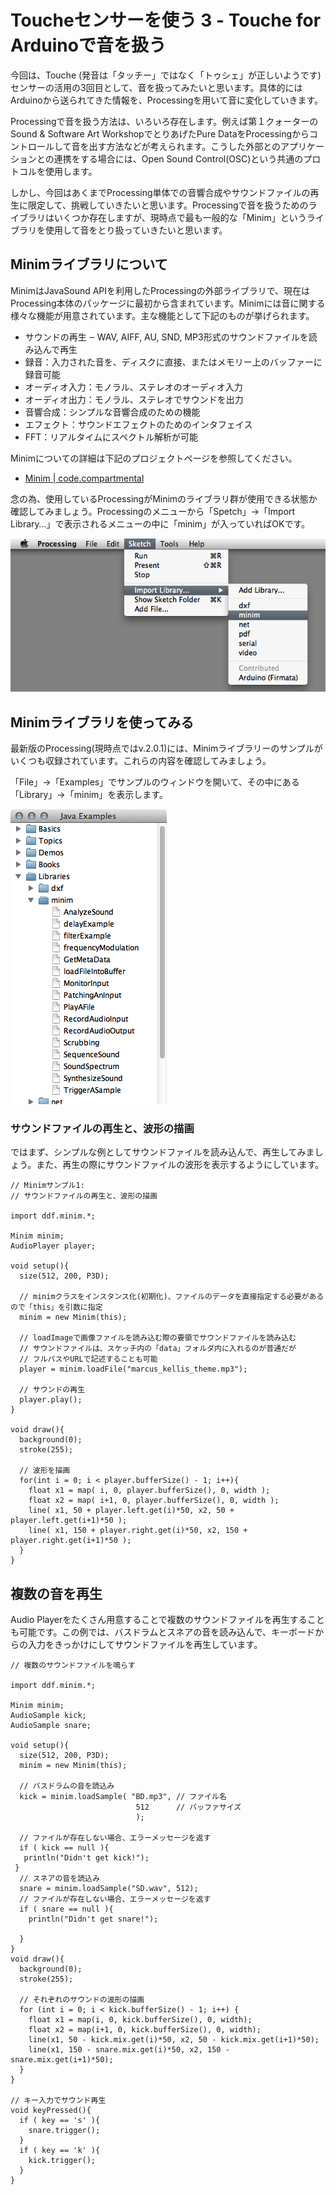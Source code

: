 # Toucheセンサーを使う 3 - Touche for Arduinoで音を扱う

今回は、Touche (発音は「タッチー」ではなく「トゥシェ」が正しいようです) センサーの活用の3回目として、音を扱ってみたいと思います。具体的にはArduinoから送られてきた情報を、Processingを用いて音に変化していきます。

Processingで音を扱う方法は、いろいろ存在します。例えば第１クォーターのSound & Software Art WorkshopでとりあげたPure DataをProcessingからコントロールして音を出す方法などが考えられます。こうした外部とのアプリケーションとの連携をする場合には、Open Sound Control(OSC)という共通のプロトコルを使用します。

しかし、今回はあくまでProcessing単体での音響合成やサウンドファイルの再生に限定して、挑戦していきたいと思います。Processingで音を扱うためのライブラリはいくつか存在しますが、現時点で最も一般的な「Minim」というライブラリを使用して音をとり扱っていきたいと思います。

## Minimライブラリについて

MinimはJavaSound APIを利用したProcessingの外部ライブラリで、現在はProcessing本体のパッケージに最初から含まれています。Minimには音に関する様々な機能が用意されています。主な機能として下記のものが挙げられます。

* サウンドの再生 ‒ WAV, AIFF, AU, SND, MP3形式のサウンドファイルを読み込んで再生
* 録音：入力された音を、ディスクに直接、またはメモリー上のバッファーに録音可能
* オーディオ入力：モノラル、ステレオのオーディオ入力
* オーディオ出力：モノラル、ステレオでサウンドを出力
* 音響合成：シンプルな音響合成のための機能
* エフェクト：サウンドエフェクトのためのインタフェイス
* FFT：リアルタイムにスペクトル解析が可能

Minimについての詳細は下記のプロジェクトページを参照してください。

* [Minim | code.compartmental](http://code.compartmental.net/tools/minim/)

念の為、使用しているProcessingがMinimのライブラリ群が使用できる状態か確認してみましょう。Processingのメニューから「Spetch」→「Import Library…」で表示されるメニューの中に「minim」が入っていればOKです。

![image](img/130715/minim_menu.jpg)


## Minimライブラリを使ってみる

最新版のProcessing(現時点ではv.2.0.1)には、Minimライブラリーのサンプルがいくつも収録されています。これらの内容を確認してみましょう。

 「File」→「Examples」でサンプルのウィンドウを開いて、その中にある「Library」→「minim」を表示します。

![image](img/130715/minim_in_examples.jpg)

### サウンドファイルの再生と、波形の描画

ではまず、シンプルな例としてサウンドファイルを読み込んで、再生してみましょう。また、再生の際にサウンドファイルの波形を表示するようにしています。

	// Minimサンプル1:
	// サウンドファイルの再生と、波形の描画
	
	import ddf.minim.*;
	
	Minim minim;
	AudioPlayer player;
	
	void setup(){
	  size(512, 200, P3D);
	
	  // minimクラスをインスタンス化(初期化)、ファイルのデータを直接指定する必要があるので「this」を引数に指定
	  minim = new Minim(this);
	
	  // loadImageで画像ファイルを読み込む際の要領でサウンドファイルを読み込む
	  // サウンドファイルは、スケッチ内の「data」フォルダ内に入れるのが普通だが
	  // フルパスやURLで記述することも可能
	  player = minim.loadFile("marcus_kellis_theme.mp3");
	
	  // サウンドの再生
	  player.play();
	}
	
	void draw(){
	  background(0);
	  stroke(255);
	
	  // 波形を描画
	  for(int i = 0; i < player.bufferSize() - 1; i++){
	    float x1 = map( i, 0, player.bufferSize(), 0, width );
	    float x2 = map( i+1, 0, player.bufferSize(), 0, width );
	    line( x1, 50 + player.left.get(i)*50, x2, 50 + player.left.get(i+1)*50 );
	    line( x1, 150 + player.right.get(i)*50, x2, 150 + player.right.get(i+1)*50 );
	  }
	}

## 複数の音を再生

Audio Playerをたくさん用意することで複数のサウンドファイルを再生することも可能です。この例では、バスドラムとスネアの音を読み込んで、キーボードからの入力をきっかけにしてサウンドファイルを再生しています。

	// 複数のサウンドファイルを鳴らす
	
	import ddf.minim.*;
	
	Minim minim;
	AudioSample kick;
	AudioSample snare;
	
	void setup(){
	  size(512, 200, P3D);
	  minim = new Minim(this);
	
	  // バスドラムの音を読込み
	  kick = minim.loadSample( "BD.mp3", // ファイル名
	                            512      // バッファサイズ
	                            );
	
	  // ファイルが存在しない場合、エラーメッセージを返す
	  if ( kick == null ){
	   println("Didn't get kick!");
	 }
	  // スネアの音を読込み
	  snare = minim.loadSample("SD.wav", 512);
	  // ファイルが存在しない場合、エラーメッセージを返す
	  if ( snare == null ){
	    println("Didn't get snare!");
	
	  }
	}
	void draw(){
	  background(0);
	  stroke(255);
	
	  // それぞれのサウンドの波形の描画
	  for (int i = 0; i < kick.bufferSize() - 1; i++) {
	    float x1 = map(i, 0, kick.bufferSize(), 0, width);
	    float x2 = map(i+1, 0, kick.bufferSize(), 0, width);
	    line(x1, 50 - kick.mix.get(i)*50, x2, 50 - kick.mix.get(i+1)*50);
	    line(x1, 150 - snare.mix.get(i)*50, x2, 150 - snare.mix.get(i+1)*50);
	  }
	}
	
	// キー入力でサウンド再生
	void keyPressed(){
	  if ( key == 's' ){
	    snare.trigger();
	  }
	  if ( key == 'k' ){
	    kick.trigger();
	  }
	}



